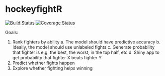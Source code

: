 # hockeyfightR

[![Build Status](https://travis-ci.org/jtwalsh0/hockeyfightR.svg?branch=master)](https://travis-ci.org/jtwalsh0/hockeyfightR)
[![Coverage Status](https://codecov.io/github/jtwalsh0/hockeyfightR/coverage.svg?branch=master)](https://codecov.io/github/jtwalsh0/hockeyfightR?branch=master)

Goals:
1. Rank fighters by ability
  a. The model should have predictive accuracy
  b. Ideally, the model should use unlabeled fights
  c. Generate probability that fighter is e.g. the best, the worst, in the top half, etc
  d. Shiny app to get probability that fighter X beats fighter Y
2. Predict whether fights happen
3. Explore whether fighting helps winning
